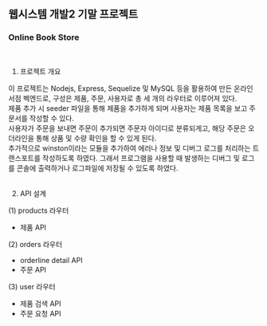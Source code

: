 ## 웹시스템 개발2 기말 프로젝트
### Online Book Store
<br>

1. 프로젝트 개요

이 프로젝트는 Nodejs, Express, Sequelize 및 MySQL 등을 활용하여 만든 온라인 서점 벡엔드로, 구성은 제품, 주문, 사용자로 총 세 개의 라우터로 이루어져 있다.  
제품 추가 시 seeder 파일을 통해 제품을 추가하게 되며 사용자는 제품 목록을 보고 주문서를 작성할 수 있다.  
사용자가 주문을 보내면 주문이 추가되면 주문자 아이디로 분류되게고, 해당 주문은 오더라인을 통해 상품 및 수량 확인을 할 수 있게 된다.   
추가적으로 winston이라는 모듈을 추가하여 에러나 정보 및 디버그 로그를 처리하는 트랜스포트를 작성하도록 하였다. 그래서 프로그램을 사용할 때 발생하는 디버그 및 로그를 콘솔에 출력하거나 로그파일에 저장될 수 있도록 하였다.  
<br>

2. API 설계

(1) products 라우터
- 제품 API

(2) orders 라우터
- orderline detail API
- 주문 API

(3) user 라우터
- 제품 검색 API
- 주문 요청 API
